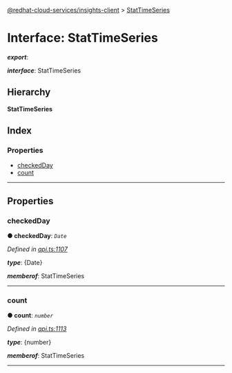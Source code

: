 [@redhat-cloud-services/insights-client](../README.md) > [StatTimeSeries](../interfaces/stattimeseries.md)

# Interface: StatTimeSeries

*__export__*: 

*__interface__*: StatTimeSeries

## Hierarchy

**StatTimeSeries**

## Index

### Properties

* [checkedDay](stattimeseries.md#checkedday)
* [count](stattimeseries.md#count)

---

## Properties

<a id="checkedday"></a>

###  checkedDay

**● checkedDay**: *`Date`*

*Defined in [api.ts:1107](https://github.com/RedHatInsights/javascript-clients/blob/master/packages/insights/api.ts#L1107)*

*__type__*: {Date}

*__memberof__*: StatTimeSeries

___
<a id="count"></a>

###  count

**● count**: *`number`*

*Defined in [api.ts:1113](https://github.com/RedHatInsights/javascript-clients/blob/master/packages/insights/api.ts#L1113)*

*__type__*: {number}

*__memberof__*: StatTimeSeries

___

